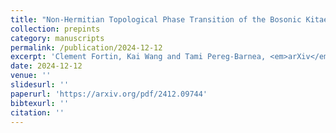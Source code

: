 ```yaml
---
title: "Non-Hermitian Topological Phase Transition of the Bosonic Kitaev Chain"
collection: prepints
category: manuscripts
permalink: /publication/2024-12-12
excerpt: 'Clement Fortin, Kai Wang and Tami Pereg-Barnea, <em>arXiv</em> preprint'
date: 2024-12-12
venue: ''
slidesurl: ''
paperurl: 'https://arxiv.org/pdf/2412.09744'
bibtexurl: ''
citation: ''
---
```

